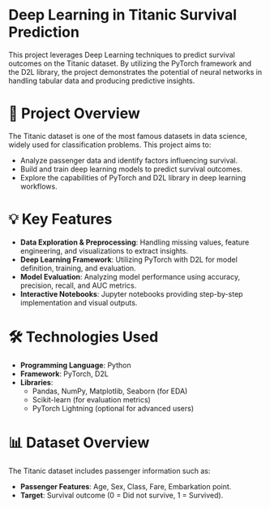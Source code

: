 # Deep Learning in Titanic Survival Prediction

This project leverages Deep Learning techniques to predict survival outcomes on the Titanic dataset. By utilizing the PyTorch framework and the D2L library, the project demonstrates the potential of neural networks in handling tabular data and producing predictive insights.

# 🚀 Project Overview

The Titanic dataset is one of the most famous datasets in data science, widely used for classification problems. This project aims to:

- Analyze passenger data and identify factors influencing survival.
- Build and train deep learning models to predict survival outcomes.
- Explore the capabilities of PyTorch and D2L library in deep learning workflows.

# 💡 Key Features

- **Data Exploration & Preprocessing**: Handling missing values, feature engineering, and visualizations to extract insights.
- **Deep Learning Framework**: Utilizing PyTorch with D2L for model definition, training, and evaluation.
- **Model Evaluation**: Analyzing model performance using accuracy, precision, recall, and AUC metrics.
- **Interactive Notebooks**: Jupyter notebooks providing step-by-step implementation and visual outputs.

# 🛠 Technologies Used
- **Programming Language**: Python
- **Framework**: PyTorch, D2L
- **Libraries**:
  - Pandas, NumPy, Matplotlib, Seaborn (for EDA)
  - Scikit-learn (for evaluation metrics)
  - PyTorch Lightning (optional for advanced users)
# 📊 Dataset Overview
The Titanic dataset includes passenger information such as:
- **Passenger Features**: Age, Sex, Class, Fare, Embarkation point.
- **Target**: Survival outcome (0 = Did not survive, 1 = Survived).
